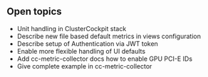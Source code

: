 ## Open topics

- Unit handling in ClusterCockpit stack
- Describe new file based default metrics in views configuration
- Describe setup of Authentication via JWT token
- Enable more flexible handling of UI defaults
- Add cc-metric-collector docs how to enable GPU PCI-E IDs
- Give complete example in cc-metric-collector
